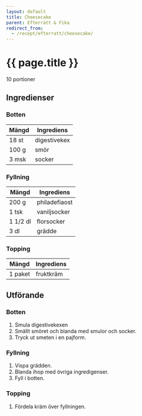 ```yaml
---
layout: default
title: Cheesecake
parent: Efterrätt & Fika
redirect_from:
  - /recept/efterratt/cheesecake/
---
```


# {{ page.title }}
10 portioner

## Ingredienser

### Botten

Mängd | Ingrediens
------------ | -------------
18 st | digestivekex
100 g |smör
3 msk | socker

### Fyllning

Mängd | Ingrediens
------------ | -------------
200 g |philadefiaost
1 tsk |vaniljsocker
1 1/2 dl |florsocker
3 dl |grädde

### Topping

Mängd | Ingrediens
------------ | -------------
1 paket |fruktkräm

## Utförande

### Botten
1. Smula digestivekexen
2. Smällt smöret och blanda med smulor och socker.
3. Tryck ut smeten i en pajform.

### Fyllning
1. Vispa grädden.
2. Blanda ihop med övriga ingredigenser.
3. Fyll i botten.

### Topping
1. Fördela kräm över fyllningen.
